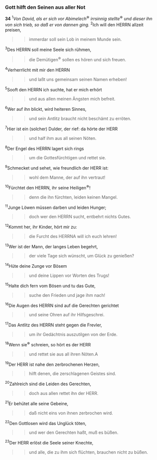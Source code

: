 ### Gott hilft den Seinen aus aller Not

__34__
<sup>1</sup><em>Von David, als er sich vor Abimelech</em><sup title="=Achis">&#x2732;</sup><em> irrsinnig stellte</em><sup title="1.Sam 21,11-16">&#x2732;</sup> <em>und dieser ihn von sich trieb, so daß er von dannen ging.</em>
<sup>2</sup>Ich will den HERRN allzeit preisen,
<blockquote>
<blockquote>
immerdar soll sein Lob in meinem Munde sein.
</blockquote>
</blockquote>
<sup>3</sup>Des HERRN soll meine Seele sich rühmen,
<blockquote>
<blockquote>
die Demütigen<sup title="oder: Gebeugten">&#x2732;</sup> sollen es hören und sich freuen.
</blockquote>
</blockquote>
<sup>4</sup>Verherrlicht mit mir den HERRN
<blockquote>
<blockquote>
und laßt uns gemeinsam seinen Namen erheben!
</blockquote>
</blockquote>
<sup>5</sup>Sooft den HERRN ich suchte, hat er mich erhört
<blockquote>
<blockquote>
und aus allen meinen Ängsten mich befreit.
</blockquote>
</blockquote>
<sup>6</sup>Wer auf ihn blickt, wird heiteren Sinnes,
<blockquote>
<blockquote>
und sein Antlitz braucht nicht beschämt zu erröten.
</blockquote>
</blockquote>
<sup>7</sup>Hier ist ein (solcher) Dulder, der rief: da hörte der HERR
<blockquote>
<blockquote>
und half ihm aus all seinen Nöten.
</blockquote>
</blockquote>
<sup>8</sup>Der Engel des HERRN lagert sich rings
<blockquote>
<blockquote>
um die Gottesfürchtigen und rettet sie.
</blockquote>
</blockquote>
<sup>9</sup>Schmecket und sehet, wie freundlich der HERR ist:
<blockquote>
<blockquote>
wohl dem Manne, der auf ihn vertraut!
</blockquote>
</blockquote>
<sup>10</sup>Fürchtet den HERRN, ihr seine Heiligen<sup title="= Getreuen">&#x2732;</sup>!
<blockquote>
<blockquote>
denn die ihn fürchten, leiden keinen Mangel.
</blockquote>
</blockquote>
<sup>11</sup>Junge Löwen müssen darben und leiden Hunger;
<blockquote>
<blockquote>
doch wer den HERRN sucht, entbehrt nichts Gutes.
</blockquote>
</blockquote>
<sup>12</sup>Kommt her, ihr Kinder, hört mir zu:
<blockquote>
<blockquote>
die Furcht des HERRN<span data-param="f3_19_34_12A" class="fussnote">A</span> will ich euch lehren!
</blockquote>
</blockquote>
<sup>13</sup>Wer ist der Mann, der langes Leben begehrt,
<blockquote>
<blockquote>
der viele Tage sich wünscht, um Glück zu genießen?
</blockquote>
</blockquote>
<sup>14</sup>Hüte deine Zunge vor Bösem
<blockquote>
<blockquote>
und deine Lippen vor Worten des Trugs!
</blockquote>
</blockquote>
<sup>15</sup>Halte dich fern vom Bösen und tu das Gute,
<blockquote>
<blockquote>
suche den Frieden und jage ihm nach!
</blockquote>
</blockquote>
<sup>16</sup>Die Augen des HERRN sind auf die Gerechten gerichtet
<blockquote>
<blockquote>
und seine Ohren auf ihr Hilfsgeschrei.
</blockquote>
</blockquote>
<sup>17</sup>Das Antlitz des HERRN steht gegen die Frevler,
<blockquote>
<blockquote>
um ihr Gedächtnis auszutilgen von der Erde.
</blockquote>
</blockquote>
<sup>18</sup>Wenn sie<sup title="d.h. die Gerechten">&#x2732;</sup> schreien, so hört es der HERR
<blockquote>
<blockquote>
und rettet sie aus all ihren Nöten.<span data-param="f3_19_34_18A" class="fussnote">A</span>
</blockquote>
</blockquote>
<sup>19</sup>Der HERR ist nahe den zerbrochenen Herzen,
<blockquote>
<blockquote>
hilft denen, die zerschlagenen Geistes sind.
</blockquote>
</blockquote>
<sup>20</sup>Zahlreich sind die Leiden des Gerechten,
<blockquote>
<blockquote>
doch aus allen rettet ihn der HERR.
</blockquote>
</blockquote>
<sup>21</sup>Er behütet alle seine Gebeine,
<blockquote>
<blockquote>
daß nicht eins von ihnen zerbrochen wird.
</blockquote>
</blockquote>
<sup>22</sup>Den Gottlosen wird das Unglück töten,
<blockquote>
<blockquote>
und wer den Gerechten haßt, muß es büßen.
</blockquote>
</blockquote>
<sup>23</sup>Der HERR erlöst die Seele seiner Knechte,
<blockquote>
<blockquote>
und alle, die zu ihm sich flüchten, brauchen nicht zu büßen.
</blockquote>
</blockquote>